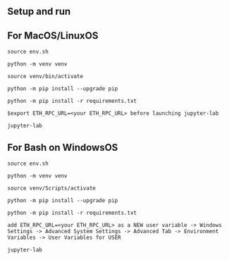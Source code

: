 ## Setup and run 

## For MacOS/LinuxOS
`source env.sh`

`python -m venv venv`

`source venv/bin/activate`

`python -m pip install --upgrade pip`

`python -m pip install -r requirements.txt`

`$export ETH_RPC_URL=<your ETH_RPC_URL> before launching jupyter-lab` 

`jupyter-lab`

## For Bash on WindowsOS
`source env.sh`

`python -m venv venv`

`source venv/Scripts/activate` 

`python -m pip install --upgrade pip`

`python -m pip install -r requirements.txt`

`add ETH_RPC_URL=<your ETH_RPC_URL> as a NEW user variable -> Windows Settings -> Advanced System Settings -> Advanced Tab -> Environment Variables -> User Variables for USER` 

`jupyter-lab`
